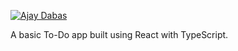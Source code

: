 [![Ajay Dabas](https://img.shields.io/badge/Ajay-Dabas-825ee4.svg)](https://dabasajay.github.io/to-do-app)

A basic To-Do app built using React with TypeScript.